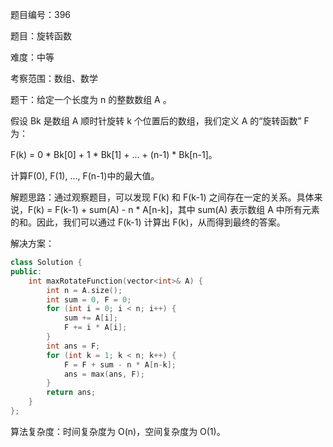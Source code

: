 题目编号：396

题目：旋转函数

难度：中等

考察范围：数组、数学

题干：给定一个长度为 n 的整数数组 A 。

假设 Bk 是数组 A 顺时针旋转 k 个位置后的数组，我们定义 A 的“旋转函数” F 为：

F(k) = 0 * Bk[0] + 1 * Bk[1] + ... + (n-1) * Bk[n-1]。

计算F(0), F(1), ..., F(n-1)中的最大值。

解题思路：通过观察题目，可以发现 F(k) 和 F(k-1) 之间存在一定的关系。具体来说，F(k) = F(k-1) + sum(A) - n * A[n-k]，其中 sum(A) 表示数组 A 中所有元素的和。因此，我们可以通过 F(k-1) 计算出 F(k)，从而得到最终的答案。

解决方案：

```cpp
class Solution {
public:
    int maxRotateFunction(vector<int>& A) {
        int n = A.size();
        int sum = 0, F = 0;
        for (int i = 0; i < n; i++) {
            sum += A[i];
            F += i * A[i];
        }
        int ans = F;
        for (int k = 1; k < n; k++) {
            F = F + sum - n * A[n-k];
            ans = max(ans, F);
        }
        return ans;
    }
};
```

算法复杂度：时间复杂度为 O(n)，空间复杂度为 O(1)。